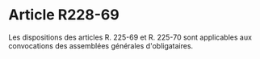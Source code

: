 # Article R228-69

Les dispositions des articles R. 225-69 et R. 225-70 sont applicables aux convocations des assemblées générales d'obligataires.
